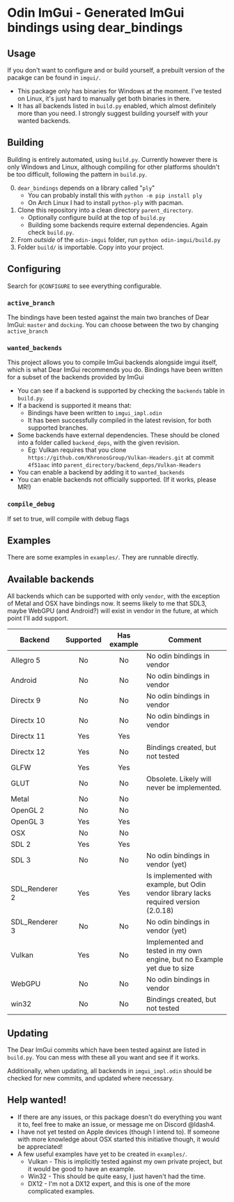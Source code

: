 # Odin ImGui - Generated ImGui bindings using dear_bindings

## Usage
If you don't want to configure and or build yourself, a prebuilt version of the pacakge can be found in `imgui/`.
 - This package only has binaries for Windows at the moment. I've tested on Linux, it's just hard to manually get both binaries in there.
 - It has all backends listed in `build.py` enabled, which almost definitely more than you need. I strongly suggest building yourself with your wanted backends.

## Building

Building is entirely automated, using `build.py`. Currently however there is only Windows and Linux, although compiling for other platforms shouldn't be too difficult, following the pattern in `build.py`.

 0. `dear_bindings` depends on a library called "`ply`"
	- You can probably install this with `python -m pip install ply`
	- On Arch Linux I had to install `python-ply` with pacman.
 1. Clone this repository into a clean directory `parent_directory`.
	- Optionally configure build at the top of `build.py`
	- Building some backends require external dependencies. Again check `build.py`.
 2. From *outside* of the `odin-imgui` folder, run `python odin-imgui/build.py`
 3. Folder `build/` is importable. Copy into your project.

## Configuring

Search for `@CONFIGURE` to see everything configurable.

### `active_branch`
The bindings have been tested against the main two branches of Dear ImGui: `master` and `docking`.
You can choose between the two by changing `active_branch`

### `wanted_backends`
This project allows you to compile ImGui backends alongside imgui itself, which is what Dear ImGui recommends you do.
Bindings have been written for a subset of the backends provided by ImGui
 - You can see if a backend is supported by checking the `backends` table in `build.py`.
 - If a backend is supported it means that:
	- Bindings have been written to `imgui_impl.odin`
	- It has been successfully compiled in the latest revision, for both supported branches.
 - Some backends have external dependencies. These should be cloned into a folder called `backend_deps`, with the given revision.
	- Eg: Vulkan requires that you clone `https://github.com/KhronosGroup/Vulkan-Headers.git` at commit `4f51aac` into `parent_directory/backend_deps/Vulkan-Headers`
 - You can enable a backend by adding it to `wanted_backends`
 - You can enable backends not officially supported. (If it works, please MR!)

### `compile_debug`
If set to true, will compile with debug flags

## Examples

There are some examples in `examples/`. They are runnable directly.

## Available backends

All backends which can be supported with only `vendor`, with the exception of Metal and OSX have bindings now.
It seems likely to me that SDL3, maybe WebGPU (and Android?) will exist in vendor in the future, at which point I'll add support.

| Backend        | Supported | Has example | Comment                                                                              |
|----------------|:---------:|:-----------:|--------------------------------------------------------------------------------------|
| Allegro 5      |    No     |     No      | No odin bindings in vendor                                                           |
| Android        |    No     |     No      | No odin bindings in vendor                                                           |
| Directx 9      |    No     |     No      | No odin bindings in vendor                                                           |
| Directx 10     |    No     |     No      | No odin bindings in vendor                                                           |
| Directx 11     |    Yes    |     Yes     |                                                                                      |
| Directx 12     |    Yes    |     No      | Bindings created, but not tested                                                     |
| GLFW           |    Yes    |     Yes     |                                                                                      |
| GLUT           |    No     |     No      | Obsolete. Likely will never be implemented.                                          |
| Metal          |    No     |     No      |                                                                                      |
| OpenGL 2       |    No     |     No      |                                                                                      |
| OpenGL 3       |    Yes    |     Yes     |                                                                                      |
| OSX            |    No     |     No      |                                                                                      |
| SDL 2          |    Yes    |     Yes     |                                                                                      |
| SDL 3          |    No     |     No      | No odin bindings in vendor (yet)                                                     |
| SDL_Renderer 2 |    Yes    |     Yes     | Is implemented with example, but Odin vendor library lacks required version (2.0.18) |
| SDL_Renderer 3 |    No     |     No      | No odin bindings in vendor (yet)                                                     |
| Vulkan         |    Yes    |     No      | Implemented and tested in my own engine, but no Example yet due to size              |
| WebGPU         |    No     |     No      | No odin bindings in vendor                                                           |
| win32          |    No     |     No      | Bindings created, but not tested                                                     |

## Updating

The Dear ImGui commits which have been tested against are listed in `build.py`.
You can mess with these all you want and see if it works.

Additionally, when updating, all backends in `imgui_impl.odin` should be checked for new commits, and updated where necessary.

## Help wanted!

 - If there are any issues, or this package doesn't do everything you want it to, feel free to make an issue, or message me on Discord @ldash4.
 - I have not yet tested on Apple devices (though I intend to). If someone with more knowledge about OSX started this initiative though, it would be appreciated!
 - A few useful examples have yet to be created in `examples/`.
	- Vulkan - This is implicitly tested against my own private project, but it would be good to have an example.
	- Win32 - This should be quite easy, I just haven't had the time.
	- DX12 - I'm not a DX12 expert, and this is one of the more complicated examples.
